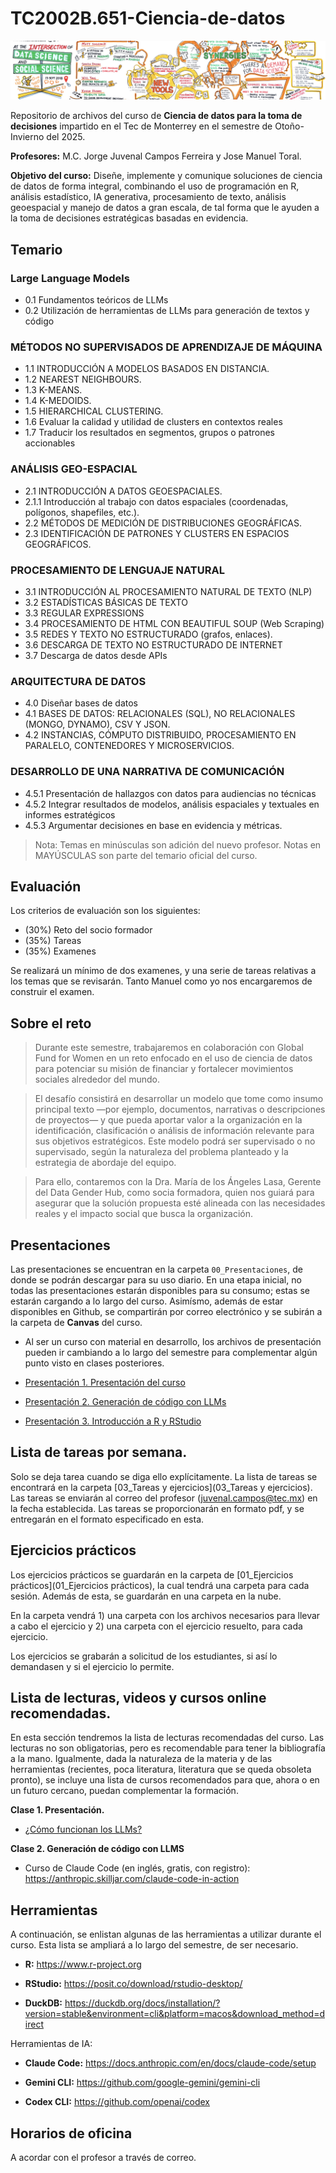 
# TC2002B.651-Ciencia-de-datos

![](99_assets/portada_readme.png)

Repositorio de archivos del curso de **Ciencia de datos para la toma de decisiones** impartido en el Tec de Monterrey en el semestre de Otoño-Invierno del 2025. 

**Profesores:** M.C. Jorge Juvenal Campos Ferreira y Jose Manuel Toral.

**Objetivo del curso:** Diseñe, implemente y comunique soluciones de ciencia de datos de forma integral, combinando el uso de programación en R, análisis estadístico, IA generativa, procesamiento de texto, análisis geoespacial y manejo de datos a gran escala, de tal forma que le ayuden a la toma de decisiones estratégicas basadas en evidencia. 

## Temario

### Large Language Models
* 0.1 Fundamentos teóricos de LLMs
* 0.2 Utilización de herramientas de LLMs para generación de textos y código

### MÉTODOS NO SUPERVISADOS DE APRENDIZAJE DE MÁQUINA
* 1.1 INTRODUCCIÓN A MODELOS BASADOS EN DISTANCIA.
* 1.2 NEAREST NEIGHBOURS.
* 1.3 K-MEANS.
* 1.4 K-MEDOIDS.
* 1.5 HIERARCHICAL CLUSTERING.
* 1.6 Evaluar la calidad y utilidad de clusters en contextos reales
* 1.7 Traducir los resultados en segmentos, grupos o patrones accionables

### ANÁLISIS GEO-ESPACIAL
* 2.1 INTRODUCCIÓN A DATOS GEOESPACIALES.
* 2.1.1 Introducción al trabajo con datos espaciales (coordenadas, polígonos, shapefiles, etc.).
* 2.2 MÉTODOS DE MEDICIÓN DE DISTRIBUCIONES GEOGRÁFICAS.
* 2.3 IDENTIFICACIÓN DE PATRONES Y CLUSTERS EN ESPACIOS GEOGRÁFICOS.

### PROCESAMIENTO DE LENGUAJE NATURAL
* 3.1 INTRODUCCIÓN AL PROCESAMIENTO NATURAL DE TEXTO (NLP)
* 3.2 ESTADÍSTICAS BÁSICAS DE TEXTO
* 3.3 REGULAR EXPRESSIONS
* 3.4 PROCESAMIENTO DE HTML CON BEAUTIFUL SOUP (Web Scraping)
* 3.5 REDES Y TEXTO NO ESTRUCTURADO (grafos, enlaces).
* 3.6 DESCARGA DE TEXTO NO ESTRUCTURADO DE INTERNET
* 3.7 Descarga de datos desde APIs

### ARQUITECTURA DE DATOS
* 4.0 Diseñar bases de datos
* 4.1 BASES DE DATOS: RELACIONALES (SQL), NO RELACIONALES (MONGO, DYNAMO), CSV Y JSON.
* 4.2 INSTANCIAS, CÓMPUTO DISTRIBUIDO, PROCESAMIENTO EN PARALELO, CONTENEDORES Y MICROSERVICIOS.

### DESARROLLO DE UNA NARRATIVA DE COMUNICACIÓN
* 4.5.1 Presentación de hallazgos con datos para audiencias no técnicas
* 4.5.2 Integrar resultados de modelos, análisis espaciales y textuales en informes estratégicos
* 4.5.3 Argumentar decisiones en base en evidencia y métricas.

> Nota: Temas en minúsculas son adición del nuevo profesor. Notas en MAYÚSCULAS son parte del temario oficial del curso. 


## Evaluación 

Los criterios de evaluación son los siguientes: 

* (30%) Reto del socio formador
* (35%) Tareas
* (35%) Examenes

Se realizará un mínimo de dos examenes, y una serie de tareas relativas a los temas que se revisarán. Tanto Manuel como yo nos encargaremos de construir el examen. 

## Sobre el reto

> Durante este semestre, trabajaremos en colaboración con Global Fund for Women en un reto enfocado en el uso de ciencia de datos para potenciar su misión de financiar y fortalecer movimientos sociales alrededor del mundo. 

> El desafío consistirá en desarrollar un modelo que tome como insumo principal texto —por ejemplo, documentos, narrativas o descripciones de proyectos— y que pueda aportar valor a la organización en la identificación, clasificación o análisis de información relevante para sus objetivos estratégicos. Este modelo podrá ser supervisado o no supervisado, según la naturaleza del problema planteado y la estrategia de abordaje del equipo. 

> Para ello, contaremos con la Dra. María de los Ángeles Lasa, Gerente del Data Gender Hub, como socia formadora, quien nos guiará para asegurar que la solución propuesta esté alineada con las necesidades reales y el impacto social que busca la organización.

## Presentaciones 

Las presentaciones se encuentran en la carpeta `00_Presentaciones`, de donde se podrán descargar para su uso diario. En una etapa inicial, no todas las presentaciones estarán disponibles para su consumo; estas se estarán cargando a lo largo del curso. Asimísmo, además de estar disponibles en Github, se compartirán por correo electrónico y se subirán a la carpeta de **Canvas** del curso. 

* Al ser un curso con material en desarrollo, los archivos de presentación pueden ir cambiando a lo largo del semestre para complementar algún punto visto en clases posteriores. 

* [Presentación 1. Presentación del curso](00_Presentaciones/Clase01.pdf)

* [Presentación 2. Generación de código con LLMs](00_Presentaciones/Clase02.pdf)

* [Presentación 3. Introducción a R y RStudio](00_Presentaciones/Clase03.pdf)

## Lista de tareas por semana. 

Solo se deja tarea cuando se diga ello explícitamente. La lista de tareas se encontrará en la carpeta [03_Tareas y ejercicios](03_Tareas y ejercicios). Las tareas se enviarán al correo del profesor (juvenal.campos@tec.mx) en la fecha establecida. Las tareas se proporcionarán en formato pdf, y se entregarán en el formato especificado en esta. 

## Ejercicios prácticos

Los ejercicios prácticos se guardarán en la carpeta de [01_Ejercicios prácticos](01_Ejercicios prácticos), la cual tendrá una carpeta para cada sesión. Además de esta, se guardarán en una carpeta en la nube. 

En la carpeta vendrá 1) una carpeta con los archivos necesarios para llevar a cabo el ejercicio y 2) una carpeta con el ejercicio resuelto, para cada ejercicio. 

Los ejercicios se grabarán a solicitud de los estudiantes, si así lo demandasen y si el ejercicio lo permite. 


## Lista de lecturas, videos y cursos online recomendadas. 

En esta sección tendremos la lista de lecturas recomendadas del curso. Las lecturas no son obligatorias, pero es recomendable para tener la bibliografía a la mano. Igualmente, dada la naturaleza de la materia y de las herramientas (recientes, poca literatura, literatura que se queda obsoleta pronto), se incluye una lista de cursos recomendados para que, ahora o en un futuro cercano, puedan complementar la formación. 

**Clase 1. Presentación.**

*   [¿Cómo funcionan los LLMs?](https://www.youtube.com/watch?v=awGfhmsN7Lc)

**Clase 2. Generación de código con LLMS**

*   Curso de Claude Code (en inglés, gratis, con registro): https://anthropic.skilljar.com/claude-code-in-action


## Herramientas

A continuación, se enlistan algunas de las herramientas a utilizar durante el curso. Esta lista se ampliará a lo largo del semestre, de ser necesario. 

* **R:** https://www.r-project.org

* **RStudio:** https://posit.co/download/rstudio-desktop/ 

* **DuckDB:** https://duckdb.org/docs/installation/?version=stable&environment=cli&platform=macos&download_method=direct

Herramientas de IA: 

* **Claude Code:** https://docs.anthropic.com/en/docs/claude-code/setup 

* **Gemini CLI:** https://github.com/google-gemini/gemini-cli 

* **Codex CLI:** https://github.com/openai/codex

## Horarios de oficina

A acordar con el profesor a través de correo. 



